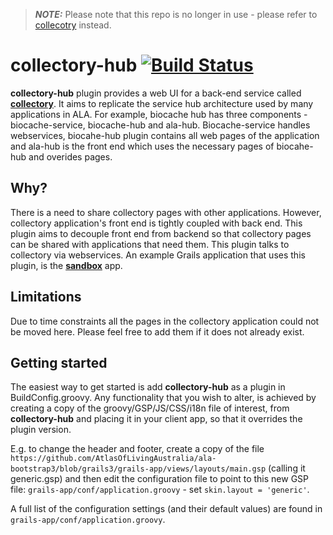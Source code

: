> **_NOTE:_** Please note that this repo is no longer in use - please refer to [collecotry](https://github.com/AtlasOfLivingAustralia/collectory) instead.
# collectory-hub [![Build Status](https://travis-ci.org/AtlasOfLivingAustralia/collectory-hub.svg?branch=master)](https://travis-ci.org/AtlasOfLivingAustralia/collectory-hub)

**collectory-hub** plugin provides a web UI for a back-end service called [**collectory**](https://github.com/AtlasOfLivingAustralia/collectory-plugin). It aims to replicate the service hub architecture used by many applications in ALA. For example, biocache hub has three components - biocache-service, biocache-hub and ala-hub. Biocache-service handles webservices, biocahe-hub plugin contains all web pages of the application and ala-hub is the front end which uses the necessary pages of biocahe-hub and overides pages.

## Why?
There is a need to share collectory pages with other applications. However, collectory application's front end is tightly coupled with back end. This plugin aims to decouple front end from backend so that collectory pages can be shared with applications that need them. This plugin talks to collectory via webservices.
An example Grails application that uses this plugin, is the [**sandbox**](https://github.com/AtlasOfLivingAustralia/sandbox) app.

## Limitations
Due to time constraints all the pages in the collectory application could not be moved here. Please feel free to add them if it does not already exist.

## Getting started
The easiest way to get started is add **collectory-hub** as a plugin in BuildConfig.groovy. Any functionality that you wish to alter, is achieved by creating a copy of the groovy/GSP/JS/CSS/i18n file of interest, from **collectory-hub** and placing it in your client app, so that it overrides the plugin version.

E.g. to change the header and footer, create a copy of the file `https://github.com/AtlasOfLivingAustralia/ala-bootstrap3/blob/grails3/grails-app/views/layouts/main.gsp` (calling it generic.gsp) and then edit the configuration file to point to this new GSP file: `grails-app/conf/application.groovy` - set `skin.layout = 'generic'`.

A full list of the configuration settings (and their default values) are found in `grails-app/conf/application.groovy`.
